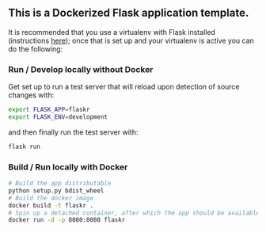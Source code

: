 ## This is a Dockerized Flask application template.

It is recommended that you use a virtualenv with Flask installed (instructions
[here](http://flask.pocoo.org/docs/1.0/installation/)); once that is set up and your virtualenv is active you can do
the following:
### Run / Develop locally without Docker
Get set up to run a test server that will reload upon detection of source changes with:  
```bash
export FLASK_APP=flaskr
export FLASK_ENV=development
```
and then finally run the test server with:
```bash
flask run
```
### Build / Run locally with Docker
```bash
# Build the app distributable
python setup.py bdist_wheel
# Build the docker image
docker build -t flaskr .
# Spin up a detached container, after which the app should be available at localhost:8080
docker run -d -p 8080:8080 flaskr
```
